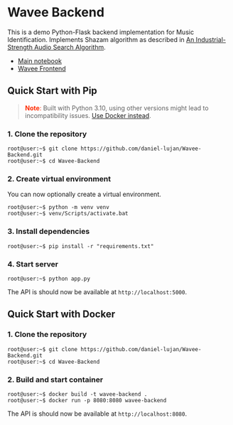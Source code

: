 # Wavee Backend
This is a demo Python-Flask backend implementation for Music Identification. Implements Shazam algorithm as described in [An Industrial-Strength Audio Search Algorithm](https://www.ee.columbia.edu/~dpwe/papers/Wang03-shazam.pdf).
- [Main notebook]( https://colab.research.google.com/drive/1w5HK-IM3Xicz4tUH1ZckwTCUDeDXX-Ln)
- [Wavee Frontend](https://github.com/daniel-lujan/Wavee-Frontend)
## Quick Start with Pip
> <font color="#ff2a00">**Note**: </font> Built with Python 3.10, using other versions might lead to incompatibility issues.  [Use Docker instead](#quick-start-with-docker).
### 1. Clone the repository
```console
root@user:~$ git clone https://github.com/daniel-lujan/Wavee-Backend.git
root@user:~$ cd Wavee-Backend
```
### 2. Create virtual environment
You can now optionally create a virtual environment.
```console
root@user:~$ python -m venv venv
root@user:~$ venv/Scripts/activate.bat
```
### 3. Install dependencies
```console
root@user:~$ pip install -r "requirements.txt"
```
### 4. Start server
```console
root@user:~$ python app.py
```
The API is should now be available at `http://localhost:5000`.

## Quick Start with Docker
### 1. Clone the repository
```console
root@user:~$ git clone https://github.com/daniel-lujan/Wavee-Backend.git
root@user:~$ cd Wavee-Backend
```
### 2. Build and start container
```console
root@user:~$ docker build -t wavee-backend .
root@user:~$ docker run -p 8080:8080 wavee-backend
```
The API is should now be available at `http://localhost:8080`.
